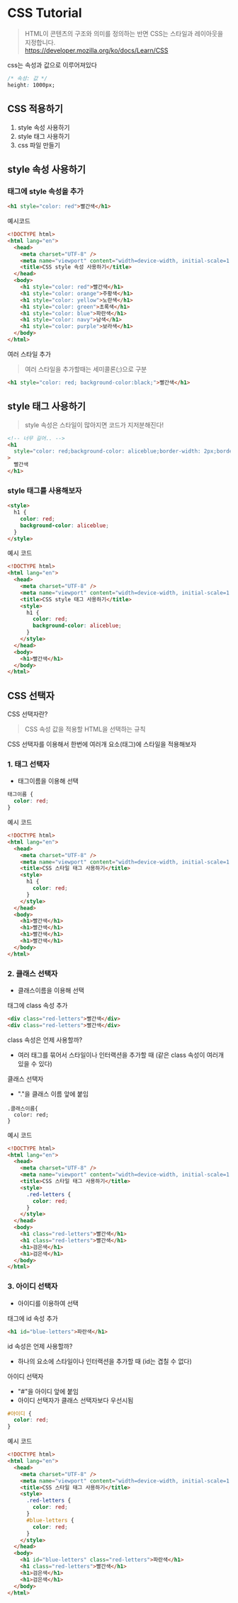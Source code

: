# CSS Tutorial

> HTML이 콘텐츠의 구조와 의미를 정의하는 반면 CSS는 스타일과 레이아웃을 지정합니다.  
> https://developer.mozilla.org/ko/docs/Learn/CSS

css는 속성과 값으로 이루어져있다

```css
/* 속성: 값 */
height: 1000px;
```

## CSS 적용하기

1. style 속성 사용하기
2. style 태그 사용하기
3. css 파일 만들기

## style 속성 사용하기

### 태그에 style 속성을 추가

```html
<h1 style="color: red">빨간색</h1>
```

예시코드

```html
<!DOCTYPE html>
<html lang="en">
  <head>
    <meta charset="UTF-8" />
    <meta name="viewport" content="width=device-width, initial-scale=1.0" />
    <title>CSS style 속성 사용하기</title>
  </head>
  <body>
    <h1 style="color: red">빨간색</h1>
    <h1 style="color: orange">주황색</h1>
    <h1 style="color: yellow">노란색</h1>
    <h1 style="color: green">초록색</h1>
    <h1 style="color: blue">파란색</h1>
    <h1 style="color: navy">남색</h1>
    <h1 style="color: purple">보라색</h1>
  </body>
</html>
```

여러 스타일 추가

> 여러 스타일을 추가할때는 세미콜론(;)으로 구분

```html
<h1 style="color: red; background-color:black;">빨간색</h1>
```

## style 태그 사용하기

> style 속성은 스타일이 많아지면 코드가 지저분해진다!

```html
<!-- 너무 길어.. -->
<h1
  style="color: red;background-color: aliceblue;border-width: 2px;border-radius: 2rem;margin: 10rem;padding: 10rem;"
>
  빨간색
</h1>
```

### style 태그를 사용해보자

```html
<style>
  h1 {
    color: red;
    background-color: aliceblue;
  }
</style>
```

예시 코드

```html
<!DOCTYPE html>
<html lang="en">
  <head>
    <meta charset="UTF-8" />
    <meta name="viewport" content="width=device-width, initial-scale=1.0" />
    <title>CSS style 태그 사용하기</title>
    <style>
      h1 {
        color: red;
        background-color: aliceblue;
      }
    </style>
  </head>
  <body>
    <h1>빨간색</h1>
  </body>
</html>
```

## CSS 선택자

CSS 선택자란?

> CSS 속성 값을 적용할 HTML을 선택하는 규칙

CSS 선택자를 이용해서 한번에 여러개 요소(태그)에 스타일을 적용해보자

### 1. 태그 선택자

- 태그이름을 이용해 선택

```css
태그이름 {
  color: red;
}
```

예시 코드

```html
<!DOCTYPE html>
<html lang="en">
  <head>
    <meta charset="UTF-8" />
    <meta name="viewport" content="width=device-width, initial-scale=1.0" />
    <title>CSS 스타일 태그 사용하기</title>
    <style>
      h1 {
        color: red;
      }
    </style>
  </head>
  <body>
    <h1>빨간색</h1>
    <h1>빨간색</h1>
    <h1>빨간색</h1>
    <h1>빨간색</h1>
  </body>
</html>
```

### 2. 클래스 선택자

- 클래스이름을 이용해 선택

태그에 class 속성 추가

```html
<div class="red-letters">빨간색</div>
<div class="red-letters">빨간색</div>
```

class 속성은 언제 사용할까?

- 여러 태그를 묶어서 스타일이나 인터랙션을 추가할 때 (같은 class 속성이 여러개 있을 수 있다)

클래스 선택자

- "."을 클래스 이름 앞에 붙임

```
.클래스이름{
  color: red;
}
```

예시 코드

```html
<!DOCTYPE html>
<html lang="en">
  <head>
    <meta charset="UTF-8" />
    <meta name="viewport" content="width=device-width, initial-scale=1.0" />
    <title>CSS 스타일 태그 사용하기</title>
    <style>
      .red-letters {
        color: red;
      }
    </style>
  </head>
  <body>
    <h1 class="red-letters">빨간색</h1>
    <h1 class="red-letters">빨간색</h1>
    <h1>검은색</h1>
    <h1>검은색</h1>
  </body>
</html>
```

### 3. 아이디 선택자

- 아이디를 이용하여 선택

태그에 id 속성 추가

```html
<h1 id="blue-letters">파란색</h1>
```

id 속성은 언제 사용할까?

- 하나의 요소에 스타일이나 인터랙션을 추가할 때 (id는 겹칠 수 없다)

아이디 선택자

- "#"을 아이디 앞에 붙임
- 아이디 선택자가 클래스 선택자보다 우선시됨

```css
#아이디 {
  color: red;
}
```

예시 코드

```html
<!DOCTYPE html>
<html lang="en">
  <head>
    <meta charset="UTF-8" />
    <meta name="viewport" content="width=device-width, initial-scale=1.0" />
    <title>CSS 스타일 태그 사용하기</title>
    <style>
      .red-letters {
        color: red;
      }
      #blue-letters {
        color: red;
      }
    </style>
  </head>
  <body>
    <h1 id="blue-letters" class="red-letters">파란색</h1>
    <h1 class="red-letters">빨간색</h1>
    <h1>검은색</h1>
    <h1>검은색</h1>
  </body>
</html>
```
